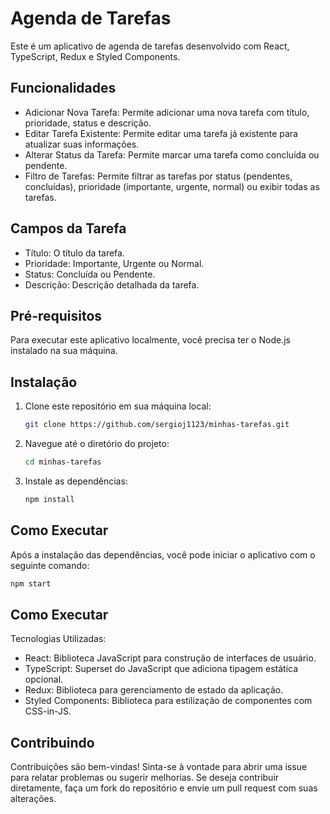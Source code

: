 # Agenda de Tarefas

Este é um aplicativo de agenda de tarefas desenvolvido com React, TypeScript, Redux e Styled Components.

## Funcionalidades

- Adicionar Nova Tarefa: Permite adicionar uma nova tarefa com título, prioridade, status e descrição.
- Editar Tarefa Existente: Permite editar uma tarefa já existente para atualizar suas informações.
- Alterar Status da Tarefa: Permite marcar uma tarefa como concluída ou pendente.
- Filtro de Tarefas: Permite filtrar as tarefas por status (pendentes, concluídas), prioridade (importante, urgente, normal) ou exibir todas as tarefas.


## Campos da Tarefa

- Título: O título da tarefa.
- Prioridade: Importante, Urgente ou Normal.
- Status: Concluída ou Pendente.
- Descrição: Descrição detalhada da tarefa.

## Pré-requisitos

Para executar este aplicativo localmente, você precisa ter o Node.js instalado na sua máquina.

## Instalação

1. Clone este repositório em sua máquina local:

   ```bash
   git clone https://github.com/sergioj1123/minhas-tarefas.git
    ```
2. Navegue até o diretório do projeto:

   ```bash
   cd minhas-tarefas
    ```
3. Instale as dependências:

   ```bash
   npm install
   ```

## Como Executar

Após a instalação das dependências, você pode iniciar o aplicativo com o seguinte comando:

   ```bash
   npm start
   ```


## Como Executar



 Tecnologias Utilizadas:


- React: Biblioteca JavaScript para construção de interfaces de usuário.
- TypeScript: Superset do JavaScript que adiciona tipagem estática opcional.
- Redux: Biblioteca para gerenciamento de estado da aplicação.
- Styled Components: Biblioteca para estilização de componentes com CSS-in-JS.

## Contribuindo

Contribuições são bem-vindas! Sinta-se à vontade para abrir uma issue para relatar problemas ou sugerir melhorias. Se deseja contribuir diretamente, faça um fork do repositório e envie um pull request com suas alterações.
